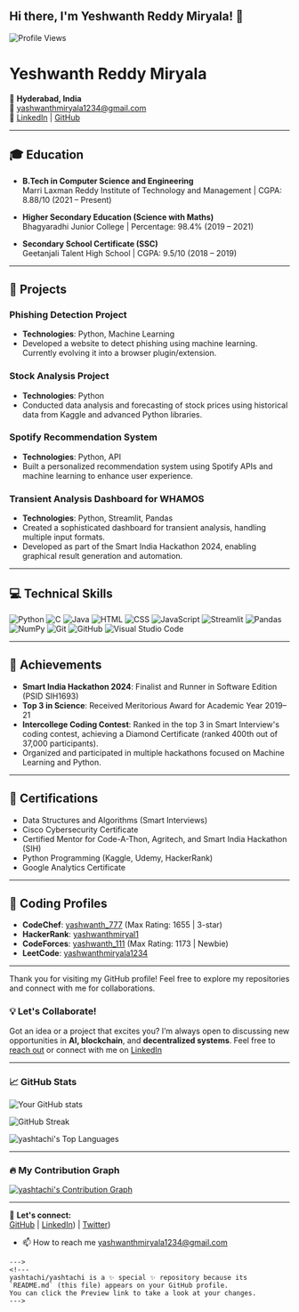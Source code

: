  
## Hi there, I'm Yeshwanth Reddy Miryala! 👋

![Profile Views](https://komarev.com/ghpvc/?username=yashtachi&color=blue&style=flat-square)

# Yeshwanth Reddy Miryala

📍 **Hyderabad, India**  
📧 [yashwanthmiryala1234@gmail.com](mailto:yashwanthmiryala1234@gmail.com)  
🔗 [LinkedIn](http://www.linkedin.com/in/yeshwanth-reddy-miryala-a39b51273) | [GitHub](https://github.com/yashtachi)

---

## 🎓 Education

- **B.Tech in Computer Science and Engineering**  
  Marri Laxman Reddy Institute of Technology and Management | CGPA: 8.88/10 (2021 – Present)

- **Higher Secondary Education (Science with Maths)**  
  Bhagyaradhi Junior College | Percentage: 98.4% (2019 – 2021)

- **Secondary School Certificate (SSC)**  
  Geetanjali Talent High School | CGPA: 9.5/10 (2018 – 2019)

---

## 🚀 Projects

### **Phishing Detection Project**
- **Technologies**: Python, Machine Learning  
- Developed a website to detect phishing using machine learning. Currently evolving it into a browser plugin/extension.

### **Stock Analysis Project**
- **Technologies**: Python  
- Conducted data analysis and forecasting of stock prices using historical data from Kaggle and advanced Python libraries.

### **Spotify Recommendation System**
- **Technologies**: Python, API  
- Built a personalized recommendation system using Spotify APIs and machine learning to enhance user experience.

### **Transient Analysis Dashboard for WHAMOS**
- **Technologies**: Python, Streamlit, Pandas  
- Created a sophisticated dashboard for transient analysis, handling multiple input formats.  
- Developed as part of the Smart India Hackathon 2024, enabling graphical result generation and automation.

---

## 💻 Technical Skills

![Python](https://img.shields.io/badge/Python-3776AB?style=for-the-badge&logo=python&logoColor=white)
![C](https://img.shields.io/badge/C-A8B9CC?style=for-the-badge&logo=c&logoColor=black)
![Java](https://img.shields.io/badge/Java-007396?style=for-the-badge&logo=java&logoColor=white)
![HTML](https://img.shields.io/badge/HTML-E34F26?style=for-the-badge&logo=html5&logoColor=white)
![CSS](https://img.shields.io/badge/CSS-1572B6?style=for-the-badge&logo=css3&logoColor=white)
![JavaScript](https://img.shields.io/badge/JavaScript-F7DF1E?style=for-the-badge&logo=javascript&logoColor=black)
![Streamlit](https://img.shields.io/badge/Streamlit-FF4B4B?style=for-the-badge&logo=streamlit&logoColor=white)
![Pandas](https://img.shields.io/badge/Pandas-150458?style=for-the-badge&logo=pandas&logoColor=white)
![NumPy](https://img.shields.io/badge/NumPy-013243?style=for-the-badge&logo=numpy&logoColor=white)
![Git](https://img.shields.io/badge/Git-F05032?style=for-the-badge&logo=git&logoColor=white)
![GitHub](https://img.shields.io/badge/GitHub-181717?style=for-the-badge&logo=github&logoColor=white)
![Visual Studio Code](https://img.shields.io/badge/VS_Code-0078D4?style=for-the-badge&logo=visualstudiocode&logoColor=white)

---

## 🌟 Achievements

- **Smart India Hackathon 2024**: Finalist and Runner in Software Edition (PSID SIH1693)  
- **Top 3 in Science**: Received Meritorious Award for Academic Year 2019–21  
- **Intercollege Coding Contest**: Ranked in the top 3 in Smart Interview's coding contest, achieving a Diamond Certificate (ranked 400th out of 37,000 participants).  
- Organized and participated in multiple hackathons focused on Machine Learning and Python.  

---

## 📜 Certifications

- Data Structures and Algorithms (Smart Interviews)  
- Cisco Cybersecurity Certificate  
- Certified Mentor for Code-A-Thon, Agritech, and Smart India Hackathon (SIH)  
- Python Programming (Kaggle, Udemy, HackerRank)  
- Google Analytics Certificate  

---

## 🔗 Coding Profiles

- **CodeChef**: [yashwanth_777](https://www.codechef.com/users/yashwanth_777) (Max Rating: 1655 | 3-star)  
- **HackerRank**: [yashwanthmiryal1](https://www.hackerrank.com/profile/yashwanthmiryal1)  
- **CodeForces**: [yashwanth_111](https://codeforces.com/profile/yashwanth_111) (Max Rating: 1173 | Newbie)  
- **LeetCode**: [yashwanthmiryala1234](https://leetcode.com/yashwanthmiryala1234/)  

---

Thank you for visiting my GitHub profile! Feel free to explore my repositories and connect with me for collaborations.
### 💡 Let's Collaborate!

Got an idea or a project that excites you? I’m always open to discussing new opportunities in **AI, blockchain**, and **decentralized systems**. Feel free to [reach out](mailto:your.email@example.com) or connect with me on [LinkedIn](https://www.linkedin.com/in/yeshwanth-reddy-miryala-a39b51273)

---

### 📈 GitHub Stats

![Your GitHub stats](https://github-readme-stats.vercel.app/api?username=yashtachi&show_icons=true&theme=radical)

![GitHub Streak](https://github-readme-streak-stats.herokuapp.com/?user=yashtachi&theme=radical)

![yashtachi's Top Languages](https://github-readme-stats.vercel.app/api/top-langs/?username=yashtachi&theme=radical&layout=compact)

---

### 🔥 My Contribution Graph

[![yashtachi's Contribution Graph](https://github-readme-activity-graph.cyclic.app/graph?username=yashtachi&theme=react-dark)](https://github.com/yashtachi)

---

🔗 **Let's connect:**  
[GitHub](https://github.com/yashtachi) | [LinkedIn](https://www.linkedin.com/in/yeshwanth-reddy-miryala-a39b51273)) | [Twitter](https://x.com/TechYesh))

- 📫 How to reach me yashwanthmiryala1234@gmail.com

```
--->
<!---
yashtachi/yashtachi is a ✨ special ✨ repository because its `README.md` (this file) appears on your GitHub profile.
You can click the Preview link to take a look at your changes.
--->
